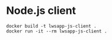 # Node.js client

```shell
docker build -t lwsapp-js-client .
docker run -it --rm lwsapp-js-client .
```